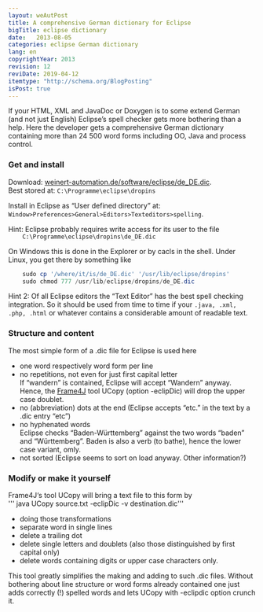 ```yaml
---
layout: weAutPost
title: A comprehensive German dictionary for Eclipse
bigTitle: eclipse dictionary
date:   2013-08-05
categories: eclipse German dictionary 
lang: en
copyrightYear: 2013
revision: 12
reviDate: 2019-04-12
itemtype: "http://schema.org/BlogPosting"
isPost: true
---
```


If your HTML, XML and JavaDoc or Doxygen is to some extend German (and not
just English) Eclipse’s spell checker gets more bothering than a help. Here
the developer gets a comprehensive German dictionary containing more than 24 500 word forms including OO, Java and process control.

### Get and install
Download: [weinert-automation.de/software/eclipse/de_DE.dic](https://weinert-automation.de/software/eclipse/de_DE.dic).<br />
Best stored at: `C:\Programme\eclipse\dropins`

Install in Eclipse as “User defined directory” at: `Window>Preferences>General>Editors>Texteditors>spelling`.

Hint: Eclipse probably requires write access for its user to the file<br />
`    C:\Programme\eclipse\dropins\de_DE.dic`

On Windows this is done in the Explorer or by cacls in the shell. Under Linux,
you get there by something like
```powershell
    sudo cp '/where/it/is/de_DE.dic' '/usr/lib/eclipse/dropins'
    sudo chmod 777 /usr/lib/eclipse/dropins/de_DE.dic
```
Hint 2: Of all Eclipse editors the “Text Editor” has the best spell checking integration. So it should be used from time to time if your 
`.java, .xml, .php, .html` or whatever contains a considerable amount
of readable text.

### Structure and content
The most simple form of a .dic file for Eclipse is used here
- one word respectively word form per line
- no repetitions, not even for just first capital letter<br />
  If “wandern” is contained, Eclipse will accept “Wandern” anyway. Hence,
  the [Frame4J](https://frame4j.de/index_en.html) tool 
  UCopy (option -eclipDic) will drop the upper case doublet.
- no (abbreviation) dots at the end (Eclipse accepts “etc.” in the text by a .dic entry “etc”)
- no hyphenated words<br />
  Eclipse checks “Baden-Württemberg” against the two words “baden” and “Württemberg”.
  Baden is also a verb (to bathe), hence the lower case variant, omly.
- not sorted (Eclipse seems to sort on load anyway. Other information?)

### Modify or make it yourself
Frame4J‘s tool UCopy will bring a text file to this form by<br />
 '''   java UCopy source.txt -eclipDic -v destination.dic''' <br />
- doing those transformations
- separate word in single lines
- delete a trailing dot
- delete single letters and doublets (also those 
  distinguished by first capital only)
- delete words containing digits or upper case characters only.

This tool greatly simplifies the making and adding to such .dic files. 
Without bothering about line structure or word forms already contained one
just adds correctly (!) spelled words and lets UCopy with -eclipdic option
crunch it.

